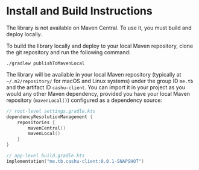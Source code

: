 # Install and Build Instructions
The library is not available on Maven Central. To use it, you must build and deploy locally.

To build the library locally and deploy to your local Maven repository, clone the git repository and run the following command:
```shell
./gradlew publishToMavenLocal
```

The library will be available in your local Maven repository (typically at `~/.m2/repository/` for macOS and Linux systems) under the group ID `me.tb` and the artifact ID `cashu-client`. You can import it in your project as you would any other Maven dependency, provided you have your local Maven repository (`mavenLocal()`) configured as a dependency source:
```kotlin
// root-level settings.gradle.kts
dependencyResolutionManagement {
    repositories {
        mavenCentral()
        mavenLocal()
    }
}
```

```kotlin
// app-level build.gradle.kts
implementation("me.tb.cashu-client:0.0.1-SNAPSHOT")
```

